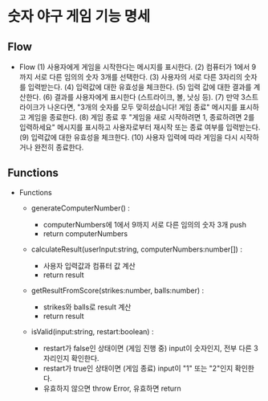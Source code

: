 # 숫자 야구 게임 기능 명세


## Flow

- Flow
    (1) 사용자에게 게임을 시작한다는 메시지를 표시한다.
    (2) 컴퓨터가 1에서 9까지 서로 다른 임의의 숫자 3개를 선택한다. 
    (3) 사용자의 서로 다른 3자리의 숫자를 입력받는다.
    (4) 입력값에 대한 유효성을 체크한다.
    (5) 입력 값에 대한 결과를 계산한다.
    (6) 결과를 사용자에게 표시한다 (스트라이크, 볼, 낫싱 등).
    (7) 만약 3스트라이크가 나온다면, "3개의 숫자를 모두 맞히셨습니다! 게임 종료" 메시지를 표시하고 게임을 종료한다.
    (8) 게임 종료 후 "게임을 새로 시작하려면 1, 종료하려면 2를 입력하세요" 메시지를 표시하고 사용자로부터 재시작 또는 종료 여부를 입력받는다.
    (9) 입력값에 대한 유효성을 체크한다.
    (10) 사용자 입력에 따라 게임을 다시 시작하거나 완전히 종료한다.

## Functions

- Functions
    - generateComputerNumber() : 
        - computerNumbers에 1에서 9까지 서로 다른 임의의 숫자 3개 push
        - return computerNumbers

    - calculateResult(userInput:string, computerNumbers:number[]) : 
        - 사용자 입력값과 컴퓨터 값 계산 
        - return result

    - getResultFromScore(strikes:number, balls:number) : 
        - strikes와 balls로 result 계산 
        - return result

    - isValid(input:string, restart:boolean) : 
        - restart가 false인 상태이면 (게임 진행 중) input이 숫자인지, 전부 다른 3자리인지 확인한다.
        - restart가 true인 상태이면 (게임 종료) input이 "1" 또는 "2"인지 확인한다.
        - 유효하지 않으면 throw Error, 유효하면 return